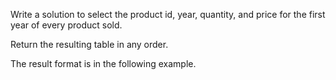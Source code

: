 Write a solution to select the product id, year, quantity, and price for the first year of every product sold.

Return the resulting table in any order.

The result format is in the following example.